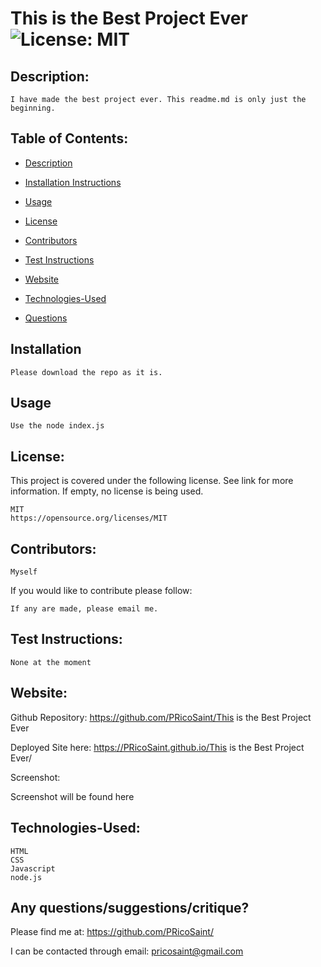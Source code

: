 
  #  This is the Best Project Ever ![License: MIT](https://img.shields.io/badge/License-MIT-yellow.svg)

  ## Description:

    I have made the best project ever. This readme.md is only just the beginning.

  ## Table of Contents:
  * [Description](#Description)

  * [Installation Instructions](#Installation)

  * [Usage](#Usage)
  
  * [License](#License)

  * [Contributors](#Contributors) 

  * [Test Instructions](#Test_Instructions)

  * [Website](#Website)

  * [Technologies-Used](#Technologies-Used)
  
  * [Questions](#Contributors)
    
  ## Installation
    Please download the repo as it is.  

  ## Usage
    Use the node index.js

  ## License:
  This project is covered under the following license. See link for more information.
  If empty, no license is being used.
    
    MIT
    https://opensource.org/licenses/MIT

  ## Contributors: 
    Myself

  If you would like to contribute please follow:

    If any are made, please email me.

  ## Test Instructions:
    None at the moment

  ## Website:
  Github Repository: https://github.com/PRicoSaint/This is the Best Project Ever

  Deployed Site here: 
  https://PRicoSaint.github.io/This is the Best Project Ever/

  Screenshot:
  
<!-- ![This is the Best Project Ever](./assets/images/This is the Best Project Ever.gif) -->
Screenshot will be found here

  
  ## Technologies-Used:
  
    HTML
	CSS
	Javascript
	node.js


## Any questions/suggestions/critique?
Please find me at:
https://github.com/PRicoSaint/

I can be contacted through email:
pricosaint@gmail.com



